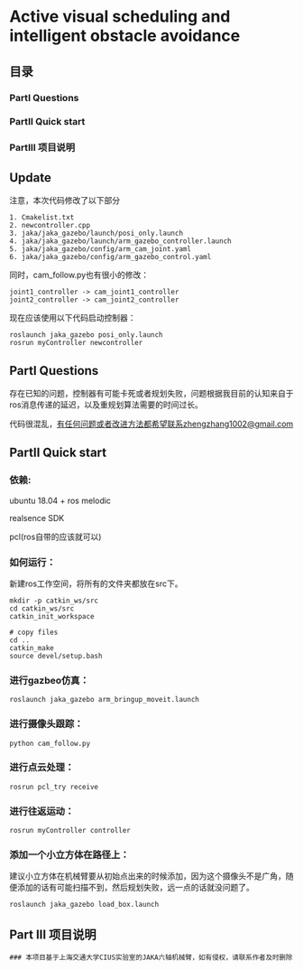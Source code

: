 # Active visual scheduling and intelligent obstacle avoidance

## 目录
### PartI Questions
### PartII Quick start
### PartIII 项目说明

## Update

注意，本次代码修改了以下部分

```
1. Cmakelist.txt
2. newcontroller.cpp
3. jaka/jaka_gazebo/launch/posi_only.launch
4. jaka/jaka_gazebo/launch/arm_gazebo_controller.launch
5. jaka/jaka_gazebo/config/arm_cam_joint.yaml
6. jaka/jaka_gazebo/config/arm_gazebo_control.yaml
```

同时，cam_follow.py也有很小的修改：
```
joint1_controller -> cam_joint1_controller
joint2_controller -> cam_joint2_controller
```

现在应该使用以下代码启动控制器：

```
roslaunch jaka_gazebo posi_only.launch
rosrun myController newcontroller
```



## PartI Questions

存在已知的问题，控制器有可能卡死或者规划失败，问题根据我目前的认知来自于ros消息传递的延迟，以及重规划算法需要的时间过长。

代码很混乱，有任何问题或者改进方法都希望联系zhengzhang1002@gmail.com

## PartII Quick start
### 依赖:
ubuntu 18.04 + ros melodic

realsence SDK

pcl(ros自带的应该就可以)


### 如何运行：

新建ros工作空间，将所有的文件夹都放在src下。

```
mkdir -p catkin_ws/src
cd catkin_ws/src
catkin_init_workspace

# copy files
cd ..
catkin_make
source devel/setup.bash
```

### 进行gazbeo仿真：

```
roslaunch jaka_gazebo arm_bringup_moveit.launch
```

### 进行摄像头跟踪：
```
python cam_follow.py
```

### 进行点云处理：
```
rosrun pcl_try receive
```

### 进行往返运动：
```
rosrun myController controller
```

### 添加一个小立方体在路径上：
建议小立方体在机械臂要从初始点出来的时候添加，因为这个摄像头不是广角，随便添加的话有可能扫描不到，然后规划失败，远一点的话就没问题了。
```
roslaunch jaka_gazebo load_box.launch
```

## Part III 项目说明
```
### 本项目基于上海交通大学CIUS实验室的JAKA六轴机械臂，如有侵权，请联系作者及时删除

